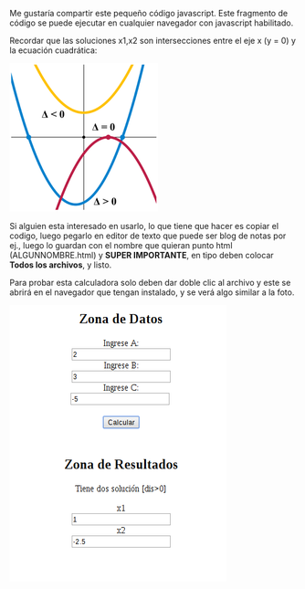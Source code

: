 Me gustaría compartir este pequeño código javascript. Este fragmento de código se puede ejecutar en cualquier navegador con javascript habilitado.

Recordar que las soluciones x1,x2 son intersecciones entre el eje x (y = 0) y la ecuación cuadrática:

![alt quadratic](quadratic_equation.png)

Si alguien esta interesado en usarlo, lo que tiene que hacer es copiar el codigo, luego pegarlo en editor de texto que puede ser blog de notas por ej., luego lo guardan con el nombre que quieran punto html (ALGUNNOMBRE.html) y **SUPER IMPORTANTE**, en tipo deben colocar **Todos los archivos**, y listo.

Para probar esta calculadora solo deben dar doble clic al archivo y este se abrirá en el navegador que tengan instalado, y se verá algo similar a la foto.

![alt quadratic](ecuacion_2do_grado.png)
